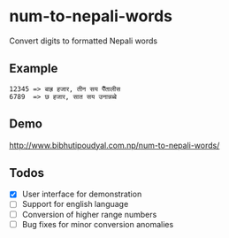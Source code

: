 # num-to-nepali-words
Convert digits to formatted Nepali words

## Example
```
12345 => बाह्र हजार, तीन सय पैँतालीस
6789  => छ हजार, सात सय उनान्नब्बे
```

## Demo
http://www.bibhutipoudyal.com.np/num-to-nepali-words/

## Todos
- [x] User interface for demonstration
- [ ] Support for english language
- [ ] Conversion of higher range numbers
- [ ] Bug fixes for minor conversion anomalies
